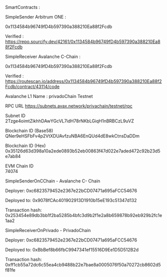 SmartContracts : 

SimpleSender Arbitrum ONE :

0x1134584b96749fD4b597390a388210Ea88f2Fcdb

Verified : https://repo.sourcify.dev/42161/0x1134584b96749fD4b597390a388210Ea88f2Fcdb

SimpleReceiver Avalanche C-Chain : 

0x1134584b96749fD4b597390a388210Ea88f2Fcdb

Verified : https://routescan.io/address/0x1134584b96749fD4b597390a388210Ea88f2Fcdb/contract/43114/code


Avalanche L1 Name	: privadoChain Testnet

RPC URL	
https://subnets.avax.network/privachain/testnet/rpc

Subnet ID	
2Tzge4oimtZikhhDAwYGcVL7idH78rNKbLGiqH1nBRBCzL9uVZ

Blockchain ID (Base58)	
QNer9eHSFbFv4p2VtXDUAvfzuNBA6EnQUd4dE8wkCtnsDaDDm

Blockchain ID (Hex)	
0x35126d63d398a10a2ede0893b52eb00863f47d022e7aded472c92b23d5e7ab84

EVM Chain ID	
74074


SimpleSenderOnCChain - Avalanche C- Chain

Deployer: 0xc6823579452e2367e22bCD07471a695aFCC54676

Deployed to: 0x9078fCAc401902913D1910b15eE193c51347d132

Transaction hash: 0x253454e89db3bb1f2ba5285b4bfc3d9b2f1e2a8b659878b92eb929b2fc1e1aa2

SimpleReceiverOnPrivado - PrivadoChain


Deployer: 0xc6823579452e2367e22bCD07471a695aFCC54676

Deployed to: 0xBbBef8b66fbC9947341ef15516D9Ee1D5D512B2d

Transaction hash: 0xff1cb55a72dc6c55ea4cb9488b22e7bae8a0005076f50a70272cb8602d5f81fe
